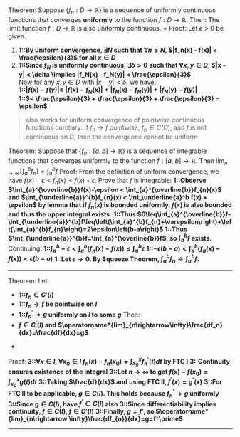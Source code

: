 Theorem:
Suppose $\{f_n:D\to\mathbb{R}\}$ is a sequence of uniformly continuous functions that converges **uniformly** to the function $f:D\to\mathbb{R}$. 
Then:
The limit function $f:D\to\mathbb{R}$ is also uniformly continuous.
+
Proof:
Let $\epsilon > 0$ be given.  
1. **1::By uniform convergence, $\exists N$ such that $\forall n \geq N$, $|f_n(x) - f(x)| < \frac{\epsilon}{3}$ for all $x \in D$**  
2. **1::Since $f_N$ is uniformly continuous, $\exists \delta > 0$ such that $\forall x,y \in D$, $|x - y| < \delta \implies |f_N(x) - f_N(y)| < \frac{\epsilon}{3}$**  
Now for any $x,y \in D$ with $|x - y| < \delta$, we have:  
**1::$|f(x) - f(y)| \leq$ $|f(x) - f_N(x)| + |f_N(x) - f_N(y)| + |f_N(y) - f(y)|$**  
**1::$< \frac{\epsilon}{3} + \frac{\epsilon}{3} + \frac{\epsilon}{3} = \epsilon$**  
> also works for uniform convergence of pointwise continuous functions
> corollary: if $f_n \to f$ pointwise, $f_n \in C(D)$, and $f$ is not continuous on $D$, then the convergence cannot be uniform

Theorem:
Suppose that $\{f_n:[a,b]\to\mathbb{R}\}$ is a sequence of integrable functions that converges uniformly to the function $f:[a,\:b]\to\mathbb{R}$.
Then $\lim_{n\to\infty}\left[\int_a^bf_n\right]=\int_a^bf$
Proof:
From the definition of uniform convergence, we have $f(x)-\epsilon<f_{n}(x)<f(x)+\epsilon$. 
Prove that $f$ is integrable:
**1::Observe $\int_{a}^{\overline{b}}f(x)-\epsilon < \int_{a}^{\overline{b}}f_{n}(x)$ and $\int_{\underline{a}}^{b}f_{n}(x) < \int_\underline{a}^b f(x) + \epsilon$ by lemma that if $f_n(x)$ is bounded uniformly, $f(x)$ is also bounded and thus the upper integral exists.**
**1::Thus $0\leq\int_{a}^{\overline{b}}f-\int_{\underline{a}}^{b}f\leq\left(\int_{a}^{b}f_{n}+\varepsilon\right)+\left(\int_{a}^{b}f_{n}\right)=2\epsilon\left(b-a\right)$**
**1::Thus $\int_{\underline{a}}^{b}f=\int_{a}^{\overline{b}}f$, so $\int^{b}_a f$ exists.**
Continuing:
**1::$\int_{a}^{b}-\epsilon<\int_{a}^{b}(f_{n}(x)-f(x))\leq\int_{a}^{b}\epsilon$**
**1::$-\epsilon(b-a)<\int_{a}^{b}(f_{a}(x)-f(x))<\epsilon(b-a)$**
**1::Let $\epsilon \to 0$. By Squeeze Theorem, $\int_{a}^{b}f_{n}\rightarrow\int_{a}^{b}f$.**

***

Theorem:
Let: 
- **1::$f_n \in C'(I)$**
- **1::$f_n \to f$ be pointwise on $I$**
- **1::$f_n^\prime \to g$ uniformly on $I$ to some $g$**
Then:
- **$f\in C^{\prime}(I)$ and $\operatorname*{lim}_{n\rightarrow\infty}\frac{df_n}{dx}=\frac{df}{dx}=g$**
+
Proof:
**3::$\forall x \in I$, $\forall x_0 \in I$ $f_{n}(x)-f_{n}(x_{0})=\int_{x_{0}}^{x}f_{n}^{\prime}(t)dt$ by FTC I**
**3::Continuity ensures existence of the integral**
**3::Let $n \to \infty$ to get $f(x)-f(x_{0})=\int_{x_{0}}^{x}g(t)dt$**
**3::Taking $\frac{d}{dx}$ and using FTC II, $f^{\prime}(x)=g^{\prime}(x)$**
**3::For FTC II to be applicable, $g \in C(I)$. This holds because $f_n^\prime \to g$ uniformly**
**3::Since $g\in C(I)$, have $f^{\prime}\in C(I)$ also**
**3::Since differentiability implies continuity, $f\in C(I)$, $f \in C'(I)$**
**3::Finally, $g=f'$, so $\operatorname*{lim}_{n\rightarrow \infty}\frac{df_{n}}{dx}=g=f^\prime$** 

***
